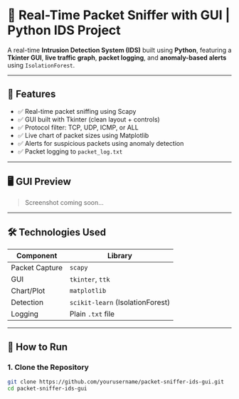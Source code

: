 # 🔐 Real-Time Packet Sniffer with GUI | Python IDS Project

A real-time **Intrusion Detection System (IDS)** built using **Python**, featuring a **Tkinter GUI**, **live traffic graph**, **packet logging**, and **anomaly-based alerts** using `IsolationForest`.

---

## 📌 Features

- ✅ Real-time packet sniffing using Scapy
- ✅ GUI built with Tkinter (clean layout + controls)
- ✅ Protocol filter: TCP, UDP, ICMP, or ALL
- ✅ Live chart of packet sizes using Matplotlib
- ✅ Alerts for suspicious packets using anomaly detection
- ✅ Packet logging to `packet_log.txt`

---

## 🖥 GUI Preview

> Screenshot coming soon...

---

## 🛠 Technologies Used

| Component      | Library         |
|----------------|-----------------|
| Packet Capture | `scapy`         |
| GUI            | `tkinter`, `ttk`|
| Chart/Plot     | `matplotlib`    |
| Detection      | `scikit-learn` (IsolationForest) |
| Logging        | Plain `.txt` file |

---

## 🚀 How to Run

### 1. Clone the Repository

```bash
git clone https://github.com/yourusername/packet-sniffer-ids-gui.git
cd packet-sniffer-ids-gui
